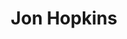 ---
title: "Jon Hopkins"
summary: "Producer and musician who writes and performs his own melodic electronica, dance and soundtrack music. Born 15 August 1979 in Kingston upon Thames, London, England"
image: "jon-hopkins.jpg"
apple_music_artist_url: "https://music.apple.com/gb/artist/jon-hopkins/15040325"
---